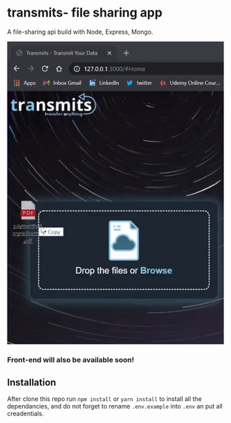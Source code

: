 # transmits- file sharing app
A file-sharing api build with Node, Express, Mongo. 

![demo gif](https://github.com/shubhamsharmadev/GIF-DEMOS/blob/main/transmits.gif)

### Front-end will also be available soon!

## Installation
After clone this repo run `npm install` or `yarn install` to install all the dependancies,
and do not forget to rename `.env.example` into `.env` an put all creadentials.
